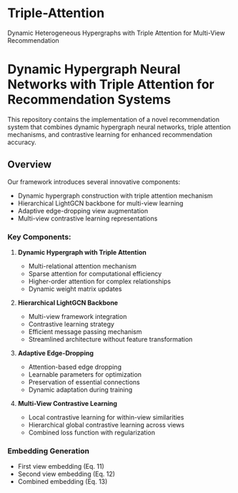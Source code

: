 # Triple-Attention
Dynamic Heterogeneous Hypergraphs with Triple Attention for Multi-View Recommendation

# Dynamic Hypergraph Neural Networks with Triple Attention for Recommendation Systems

This repository contains the implementation of a novel recommendation system that combines dynamic hypergraph neural networks, triple attention mechanisms, and contrastive learning for enhanced recommendation accuracy.

## Overview

Our framework introduces several innovative components:
- Dynamic hypergraph construction with triple attention mechanism
- Hierarchical LightGCN backbone for multi-view learning
- Adaptive edge-dropping view augmentation
- Multi-view contrastive learning representations


### Key Components:

1. **Dynamic Hypergraph with Triple Attention**
   - Multi-relational attention mechanism
   - Sparse attention for computational efficiency
   - Higher-order attention for complex relationships
   - Dynamic weight matrix updates

2. **Hierarchical LightGCN Backbone**
   - Multi-view framework integration
   - Contrastive learning strategy
   - Efficient message passing mechanism
   - Streamlined architecture without feature transformation

3. **Adaptive Edge-Dropping**
   - Attention-based edge dropping
   - Learnable parameters for optimization
   - Preservation of essential connections
   - Dynamic adaptation during training

4. **Multi-View Contrastive Learning**
   - Local contrastive learning for within-view similarities
   - Hierarchical global contrastive learning across views
   - Combined loss function with regularization



### Embedding Generation
- First view embedding (Eq. 11)
- Second view embedding (Eq. 12)
- Combined embedding (Eq. 13)


